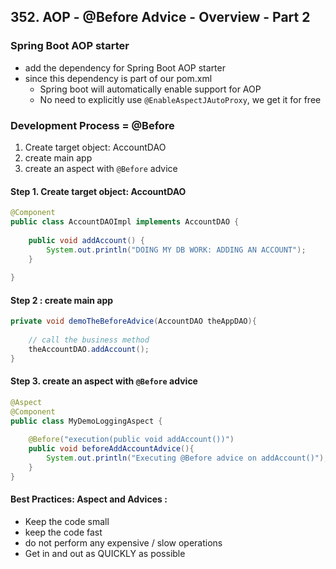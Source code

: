 ## 352. AOP - @Before Advice - Overview - Part 2

### Spring Boot AOP starter 
* add the dependency for Spring Boot AOP starter 
* since this dependency is part of our pom.xml 
  * Spring boot will automatically enable support for AOP 
  * No need to explicitly use `@EnableAspectJAutoProxy`, we get it for free 

### Development Process = @Before 
1. Create target object: AccountDAO 
2. create main app 
3. create an aspect with `@Before` advice 

#### Step 1. Create target object: AccountDAO 
```java
@Component 
public class AccountDAOImpl implements AccountDAO {
    
    public void addAccount() { 
        System.out.println("DOING MY DB WORK: ADDING AN ACCOUNT");
    }
    
}
```

#### Step 2 : create main app 
```java
private void demoTheBeforeAdvice(AccountDAO theAppDAO){
    
    // call the business method 
    theAccountDAO.addAccount(); 
}
```

#### Step 3. create an aspect with `@Before` advice 
```java
@Aspect
@Component
public class MyDemoLoggingAspect {
    
    @Before("execution(public void addAccount())")
    public void beforeAddAccountAdvice(){
        System.out.println("Executing @Before advice on addAccount()");
    }
}
```

#### Best Practices: Aspect and Advices : 
* Keep the code small 
* keep the code fast 
* do not perform any expensive / slow operations 
* Get in and out as QUICKLY as possible